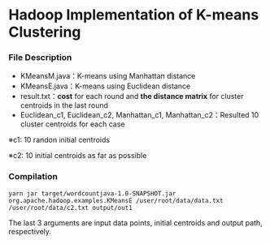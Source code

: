 # Hadoop Implementation of K-means Clustering

### File Description
  
  * KMeansM.java：K-means using Manhattan distance
  * KMeansE.java：K-means using Euclidean distance
  * result.txt：**cost** for each round and **the distance matrix** for cluster centroids in the last round
  * Euclidean_c1, Euclidean_c2, Manhattan_c1, Manhattan_c2：Resulted 10 cluster centroids for each case
  
※c1: 10 randon initial centroids

※c2: 10 initial centroids as far as possible

### Compilation
  ```shell
  yarn jar target/wordcountjava-1.0-SNAPSHOT.jar org.apache.hadoop.examples.KMeansE /user/root/data/data.txt /user/root/data/c2.txt output/out1
  ```
The last 3 arguments are input data points, initial centroids and output path, respectively.
